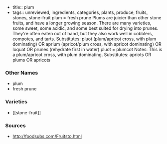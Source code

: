 - title:: plum
- tags:: unreviewed, ingredients, categories, plants, produce, fruits, stones, stone-fruit
plum = fresh prune Plums are juicier than other stone fruits, and have a longer growing season. There are many varieties, some sweet, some acidic, and some best suited for drying into prunes. They're often eaten out of hand, but they also work well in cobblers, compotes, and tarts. Substitutes: pluot (plum/apricot cross, with plum dominating) OR aprium (apricot/plum cross, with apricot dominating) OR loquat OR prunes (rehydrate first in water) pluot = plumcot Notes: This is a plum/apricot cross, with plum dominating. Substitutes: apriots OR plums OR apricots

### Other Names

* plum
* fresh prune

### Varieties

* [[stone-fruit]]

### Sources
* http://foodsubs.com/Fruitsto.html

